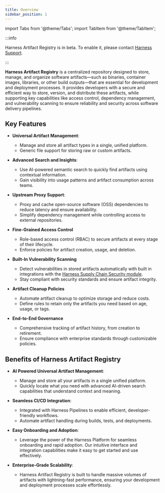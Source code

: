 ```yaml
---
title: Overview
sidebar_position: 1
---
```


import Tabs from '@theme/Tabs';
import TabItem from '@theme/TabItem';

:::info 

Harness Artifact Registry is in beta. To enable it, please contact [Harness Support](mailto:support@harness.io).

:::

**Harness Artifact Registry** is a centralized repository designed to store, manage, and organize software artifacts—such as binaries, container images, libraries, or other build outputs—that are essential for development and deployment processes. It provides developers with a secure and efficient way to store, version, and distribute these artifacts, while supporting key capabilities like access control, dependency management, and vulnerability scanning to ensure reliability and security across software delivery pipelines.  

## Key Features

- **Universal Artifact Management**:
    - Manage and store all artifact types in a single, unified platform.
    - Generic file support for storing raw or custom artifacts.

- **Advanced Search and Insights**: 
    - Use AI-powered semantic search to quickly find artifacts using contextual information. 
    - Gain visibility into usage patterns and artifact consumption across teams.

- **Upstream Proxy Support**: 
    - Proxy and cache open-source software (OSS) dependencies to reduce latency and ensure availability. 
    - Simplify dependency management while controlling access to external repositories.

- **Fine-Grained Access Control**
    - Role-based access control (RBAC) to secure artifacts at every stage of their lifecycle.
    - Enforce policies for artifact creation, usage, and deletion.

- **Built-In Vulnerability Scanning**
    - Detect vulnerabilities in stored artifacts automatically with built in integrations with the [Harness Supply Chain Security module](/docs/software-supply-chain-assurance/).
    - Stay compliant with security standards and ensure artifact integrity.

- **Artifact Cleanup Policies**
    - Automate artifact cleanup to optimize storage and reduce costs.
    - Define rules to retain only the artifacts you need based on age, usage, or tags.

- **End-to-End Governance**
    - Comprehensive tracking of artifact history, from creation to retirement.
    - Ensure compliance with enterprise standards through customizable policies.

## Benefits of Harness Artifact Registry

- **AI Powered Universal Artifact Management**:
    - Manage and store all your artifacts in a single unified platform.
    - Quickly locate what you need with advanced AI-driven search capabilities that understand context and meaning.

- **Seamless CI/CD Integration**:
    - Integrated with Harness Pipelines to enable efficient, developer-friendly workflows.
    - Automate artifact handling during builds, tests, and deployments.

- **Easy Onboarding and Adoption**: 
    - Leverage the power of the Harness Platform for seamless onboarding and rapid adoption. Our intuitive interface and integration capabilities make it easy to get started and use effectively.

- **Enterprise-Grade Scalability**:
    - Harness Artifact Registry is built to handle massive volumes of artifacts with lightning-fast performance, ensuring your development and deployment processes scale effortlessly.

